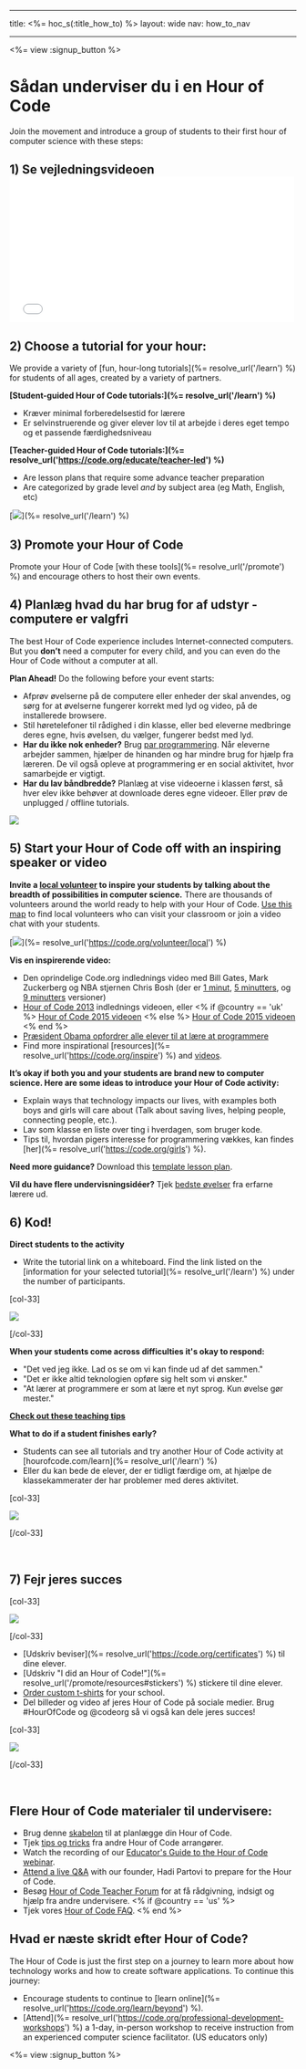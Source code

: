 * * *

title: <%= hoc_s(:title_how_to) %> layout: wide nav: how_to_nav

* * *

<%= view :signup_button %>

# Sådan underviser du i en Hour of Code

Join the movement and introduce a group of students to their first hour of computer science with these steps:

## 1) Se vejledningsvideoen <iframe width="500" height="255" src="//www.youtube.com/embed/SrnvvWDm73k" frameborder="0" allowfullscreen></iframe> 

## 2) Choose a tutorial for your hour:

We provide a variety of [fun, hour-long tutorials](%= resolve_url('/learn') %) for students of all ages, created by a variety of partners.

**[Student-guided Hour of Code tutorials:](%= resolve_url('/learn') %)**

  * Kræver minimal forberedelsestid for lærere
  * Er selvinstruerende og giver elever lov til at arbejde i deres eget tempo og et passende færdighedsniveau

**[Teacher-guided Hour of Code tutorials:](%= resolve_url('https://code.org/educate/teacher-led') %)**

  * Are lesson plans that require some advance teacher preparation
  * Are categorized by grade level *and* by subject area (eg Math, English, etc)

[![](/images/fit-700/tutorials.png)](%= resolve_url('/learn') %)

## 3) Promote your Hour of Code

Promote your Hour of Code [with these tools](%= resolve_url('/promote') %) and encourage others to host their own events.

## 4) Planlæg hvad du har brug for af udstyr - computere er valgfri

The best Hour of Code experience includes Internet-connected computers. But you **don’t** need a computer for every child, and you can even do the Hour of Code without a computer at all.

**Plan Ahead!** Do the following before your event starts:

  * Afprøv øvelserne på de computere eller enheder der skal anvendes, og sørg for at øvelserne fungerer korrekt med lyd og video, på de installerede browsere.
  * Stil høretelefoner til rådighed i din klasse, eller bed eleverne medbringe deres egne, hvis øvelsen, du vælger, fungerer bedst med lyd.
  * **Har du ikke nok enheder?** Brug [par programmering](https://www.youtube.com/watch?v=vgkahOzFH2Q). Når eleverne arbejder sammen, hjælper de hinanden og har mindre brug for hjælp fra læreren. De vil også opleve at programmering er en social aktivitet, hvor samarbejde er vigtigt.
  * **Har du lav båndbredde?** Planlæg at vise videoerne i klassen først, så hver elev ikke behøver at downloade deres egne videoer. Eller prøv de unplugged / offline tutorials.

![](/images/fit-350/group_ipad.jpg)

## 5) Start your Hour of Code off with an inspiring speaker or video

**Invite a [local volunteer](https://code.org/volunteer/local) to inspire your students by talking about the breadth of possibilities in computer science.** There are thousands of volunteers around the world ready to help with your Hour of Code. [Use this map](https://code.org/volunteer/local) to find local volunteers who can visit your classroom or join a video chat with your students.

[![](/images/fit-300/volunteer-map.png)](%= resolve_url('https://code.org/volunteer/local') %)

**Vis en inspirerende video:**

  * Den oprindelige Code.org indlednings video med Bill Gates, Mark Zuckerberg og NBA stjernen Chris Bosh (der er [1 minut](https://www.youtube.com/watch?v=qYZF6oIZtfc), [5 minutters](https://www.youtube.com/watch?v=nKIu9yen5nc), og [9 minutters](https://www.youtube.com/watch?v=dU1xS07N-FA) versioner)
  * [Hour of Code 2013](https://www.youtube.com/watch?v=FC5FbmsH4fw) indlednings videoen, eller <% if @country == 'uk' %> [Hour of Code 2015 videoen](https://www.youtube.com/watch?v=7L97YMYqLHc) <% else %> [Hour of Code 2015 videoen](https://www.youtube.com/watch?v=7L97YMYqLHc) <% end %>
  * [Præsident Obama opfordrer alle elever til at lære at programmere](https://www.youtube.com/watch?v=6XvmhE1J9PY)
  * Find more inspirational [resources](%= resolve_url('https://code.org/inspire') %) and [videos](https://www.youtube.com/playlist?list=PLzdnOPI1iJNfpD8i4Sx7U0y2MccnrNZuP).

**It’s okay if both you and your students are brand new to computer science. Here are some ideas to introduce your Hour of Code activity:**

  * Explain ways that technology impacts our lives, with examples both boys and girls will care about (Talk about saving lives, helping people, connecting people, etc.).
  * Lav som klasse en liste over ting i hverdagen, som bruger kode.
  * Tips til, hvordan pigers interesse for programmering vækkes, kan findes [her](%= resolve_url('https://code.org/girls') %).

**Need more guidance?** Download this [template lesson plan](/files/EducatorHourofCodeLessonPlanOutline.docx).

**Vil du have flere undervisningsidéer?** Tjek [bedste øvelser](http://www.slideshare.net/TeachCode/hour-of-code-best-practices-for-successful-educators-51273466) fra erfarne lærere ud.

## 6) Kod!

**Direct students to the activity**

  * Write the tutorial link on a whiteboard. Find the link listed on the [information for your selected tutorial](%= resolve_url('/learn') %) under the number of participants.

[col-33]

![](/images/fit-300/group_ar.jpg)

[/col-33]

**When your students come across difficulties it's okay to respond:**

  * "Det ved jeg ikke. Lad os se om vi kan finde ud af det sammen."
  * "Det er ikke altid teknologien opføre sig helt som vi ønsker."
  * "At lærer at programmere er som at lære et nyt sprog. Kun øvelse gør mester."

**[Check out these teaching tips](http://www.code.org/files/CSTT_IntroducingCS.PDF)**

**What to do if a student finishes early?**

  * Students can see all tutorials and try another Hour of Code activity at [hourofcode.com/learn](%= resolve_url('/learn') %)
  * Eller du kan bede de elever, der er tidligt færdige om, at hjælpe de klassekammerater der har problemer med deres aktivitet.

[col-33]

![](/images/fit-250/highschoolgirls.jpeg)

[/col-33]

<p style="clear:both">
  &nbsp;
</p>

## 7) Fejr jeres succes

[col-33]

![](/images/fit-300/boy-certificate.jpg)

[/col-33]

  * [Udskriv beviser](%= resolve_url('https://code.org/certificates') %) til dine elever.
  * [Udskriv "I did an Hour of Code!"](%= resolve_url('/promote/resources#stickers') %) stickere til dine elever.
  * [Order custom t-shirts](http://blog.code.org/post/132608499493/hour-of-code-shirts-and-more) for your school.
  * Del billeder og video af jeres Hour of Code på sociale medier. Brug #HourOfCode og @codeorg så vi også kan dele jeres succes!

[col-33]

![](/images/fit-260/highlight-certificates.jpg)

[/col-33]

<p style="clear:both">
  &nbsp;
</p>

## Flere Hour of Code materialer til undervisere:

  * Brug denne [skabelon](/files/EducatorHourofCodeLessonPlanOutline.docx) til at planlægge din Hour of Code.
  * Tjek [tips og tricks](http://www.slideshare.net/TeachCode/hour-of-code-best-practices-for-successful-educators-51273466) fra andre Hour of Code arrangører. 
  * Watch the recording of our [Educator's Guide to the Hour of Code webinar](https://youtu.be/EJeMeSW2-Mw).
  * [Attend a live Q&A](http://www.eventbrite.com/e/ask-your-final-questions-and-prepare-for-the-2015-hour-of-code-with-codeorg-founder-hadi-partovi-tickets-17987437911) with our founder, Hadi Partovi to prepare for the Hour of Code.
  * Besøg [Hour of Code Teacher Forum](http://forum.code.org/c/plc/hour-of-code) for at få rådgivning, indsigt og hjælp fra andre undervisere. <% if @country == 'us' %>
  * Tjek vores [Hour of Code FAQ](https://support.code.org/hc/en-us/categories/200147083-Hour-of-Code). <% end %>

## Hvad er næste skridt efter Hour of Code?

The Hour of Code is just the first step on a journey to learn more about how technology works and how to create software applications. To continue this journey:

  * Encourage students to continue to [learn online](%= resolve_url('https://code.org/learn/beyond') %).
  * [Attend](%= resolve_url('https://code.org/professional-development-workshops') %) a 1-day, in-person workshop to receive instruction from an experienced computer science facilitator. (US educators only)

<%= view :signup_button %>
